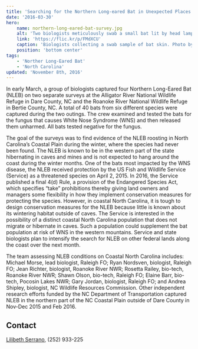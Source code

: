 ```yaml
---
title: 'Searching for the Northern Long-eared Bat in Unexpected Places'
date: '2016-03-30'
hero:
    name: northern-long-eared-bat-survey.jpg
    alt: 'Two biologists meticulously swab a small bat lit by head lamp'
    link: 'https://flic.kr/p/FMdXCU'
    caption: 'Biologists collecting a swab sample of bat skin. Photo by Rose Railey, USFWS.'
    position: 'bottom center'
tags:
    - 'Norther Long-Eared Bat'
    - 'North Carolina'
updated: 'November 8th, 2016'
---
```


In early March, a group of biologists captured four Northern Long-Eared Bat (NLEB) on two separate surveys at the Alligator River National Wildlife Refuge in Dare County, NC and the Roanoke River National Wildlife Refuge in Bertie County, NC. A total of 40 bats from six different species were captured during the two outings. The crew examined and tested the bats for the fungus that causes White Nose Syndrome (WNS) and then released them unharmed. All bats tested negative for the fungus. 

The goal of the surveys was to find evidence of the NLEB roosting in North Carolina’s Coastal Plain during the winter, where the species had never been found. The NLEB is known to be in the western part of the state hibernating in caves and mines and is not expected to hang around the coast during the winter months. One of the bats most impacted by the WNS disease, the NLEB received protection by the US Fish and Wildlife Service (Service) as a threatened species on April 2, 2015\. In 2016, the Service published a final 4(d) Rule, a provision of the Endangered Species Act, which specifies “take” prohibitions thereby giving land owners and managers some flexibility in how they implement conservation measures for protecting the species. However, in coastal North Carolina, it is tough to design conservation measures for the NLEB because little is known about its wintering habitat outside of caves. The Service is interested in the possibility of a distinct coastal North Carolina population that does not migrate or hibernate in caves. Such a population could supplement the bat population at risk of WNS in the western mountains. Service and state biologists plan to intensify the search for NLEB on other federal lands along the coast over the next month. 

The team assessing NLEB conditions on Coastal North Carolina includes: Michael Morse, lead biologist, Raleigh FO; Ryan Nordsven, biologist, Raleigh FO; Jean Richter, biologist, Roanoke River NWR; Rosetta Railey, bio-tech, Roanoke River NWR; Shawn Olson, bio-tech, Raleigh FO; Elaine Barr, bio-tech, Pocosin Lakes NWR; Gary Jordan, biologist, Raleigh FO; and Andrea Shipley, biologist, NC Wildlife Resources Commission. Other independent research efforts funded by the NC Department of Transportation captured NLEB in the northern part of the NC Coastal Plain outside of Dare County in Nov-Dec 2015 and Feb 2016.

## Contact

[Lilibeth Serrano](mailto:lilibeth_serrano@fws.gov), (252) 933-225
